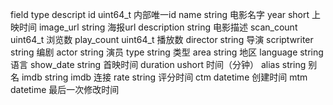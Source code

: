 field			type		descript
id				uint64_t	内部唯一id
name			string		电影名字
year            short       上映时间
image_url       string      海报url
description		string		电影描述
scan_count		uint64_t	浏览数
play_count		uint64_t	播放数
director		string		导演
scriptwriter	string		编剧
actor			string		演员
type			string		类型
area			string		地区
language		string		语言
show_date		string		首映时间
duration		ushort		时间（分钟）
alias			string		别名
imdb			string		imdb 连接
rate            string      评分时间
ctm				datetime	创建时间
mtm				datetime	最后一次修改时间
